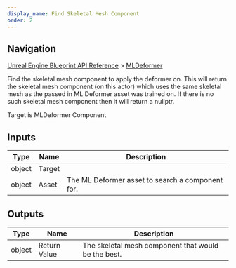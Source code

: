 ```yaml
---
display_name: Find Skeletal Mesh Component
order: 2
---
```

## Navigation

[Unreal Engine Blueprint API Reference](https://dev.epicgames.com/documentation/en-us/unreal-engine/BlueprintAPI) > [MLDeformer](https://dev.epicgames.com/documentation/en-us/unreal-engine/BlueprintAPI/MLDeformer)

Find the skeletal mesh component to apply the deformer on.
This will return the skeletal mesh component (on this actor) which uses the same skeletal mesh as the passed in ML Deformer asset was trained on.
If there is no such skeletal mesh component then it will return a nullptr.

Target is MLDeformer Component

## Inputs

| Type | Name | Description |
| --- | --- | --- |
| object | Target |  |
| object | Asset | The ML Deformer asset to search a component for. |

## Outputs

| Type | Name | Description |
| --- | --- | --- |
| object | Return Value | The skeletal mesh component that would be the best. |
